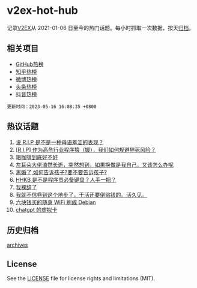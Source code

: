 # v2ex-hot-hub

 记录[V2EX](https://www.v2ex.com/)从 2021-01-06 日至今的热门话题。每小时抓取一次数据，按天[归档](archives)。
 
 ## 相关项目

- [GitHub热榜](https://github.com/snaildev/github-hot-hub)
- [知乎热榜](https://github.com/snaildev/zhihu-hot-hub)
- [微博热榜](https://github.com/snaildev/weibo-hot-hub)
- [头条热榜](https://github.com/snaildev/toutiao-hot-hub)
- [抖音热榜](https://github.com/snaildev/douyin-hot-hub)


 `更新时间：2023-05-16 16:08:35 +0800`

## 热议话题

1. [说 R.I.P 是不是一种母语羞涩的表现？](https://www.v2ex.com/t/940306)
1. [[R.I.P] 作为高危行业程序猿（媛），我们如何规避猝死风险？](https://www.v2ex.com/t/940169)
1. [喝咖啡到底好不好](https://www.v2ex.com/t/940287)
1. [左耳朵大佬溘然长逝，突然想到，如果换做是我自己，又该怎么办呢](https://www.v2ex.com/t/940237)
1. [离婚了,如何告诉孩子?要不要告诉孩子?](https://www.v2ex.com/t/940203)
1. [HHKB 是不是程序员必备键盘？人手一把？](https://www.v2ex.com/t/940375)
1. [我裸辞了](https://www.v2ex.com/t/940275)
1. [我就不信卷到这个地步了，干活还要倒贴钱的。活久见。](https://www.v2ex.com/t/940384)
1. [六块钱买的随身 WiFi 刷成 Debian](https://www.v2ex.com/t/940162)
1. [chatgpt 的虚拟卡](https://www.v2ex.com/t/940184)

## 历史归档

[archives](archives)

## License

See the [LICENSE](LICENSE) file for license rights and limitations (MIT).
